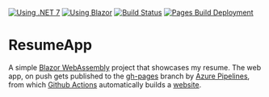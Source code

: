 [![Using .NET 7](https://img.shields.io/badge/.NET-7-informational)](https://dotnet.microsoft.com/en-us/download/dotnet/7.0)
[![Using Blazor](https://img.shields.io/badge/Framework-Blazor-informational)](https://dotnet.microsoft.com/en-us/apps/aspnet/web-apps/blazor)
[![Build Status](https://dev.azure.com/tudi20/ResumeApp/_apis/build/status/Tudi20.ResumeApp?branchName=master)](https://dev.azure.com/tudi20/ResumeApp/_build/latest?definitionId=1&branchName=master)
[![Pages Build Deployment](https://github.com/Tudi20/ResumeApp/actions/workflows/pages/pages-build-deployment/badge.svg?branch=gh-pages)](https://github.com/Tudi20/ResumeApp/actions/workflows/pages/pages-build-deployment)
# ResumeApp
A simple [Blazor WebAssembly](https://dotnet.microsoft.com/en-us/apps/aspnet/web-apps/blazor) project that showcases my resume. The web app, on push gets published to the [gh-pages](https://github.com/Tudi20/ResumeApp/tree/gh-pages) branch by [Azure Pipelines](https://dev.azure.com/tudi20/ResumeApp/_build?definitionId=1), from which [Github Actions](https://github.com/Tudi20/ResumeApp/actions/workflows/pages/pages-build-deployment) automatically builds a [website](https://tudi20.github.io/ResumeApp/).
